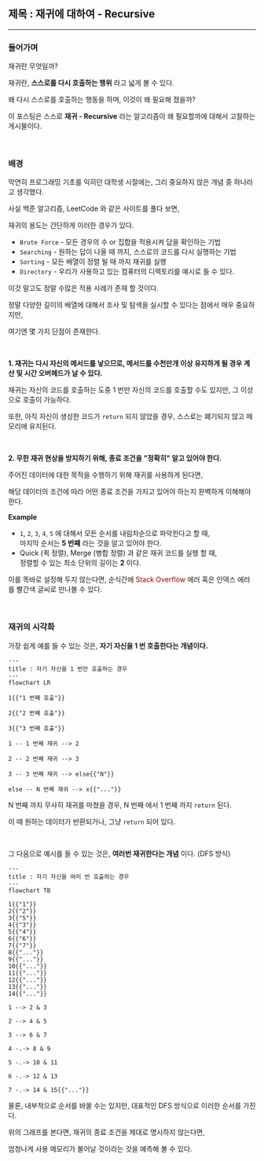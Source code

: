 ## 제목 : 재귀에 대하여 - Recursive

---

### 들어가며

재귀란 무엇일까?

재귀란, **스스로를 다시 호출하는 행위** 라고 넓게 볼 수 있다.

왜 다시 스스로를 호출하는 행동을 하며, 이것이 왜 필요해 졌을까?

이 포스팅은 스스로 **재귀 - Recursive** 라는 알고리즘이 왜 필요할까에 대해서 고찰하는 게시물이다.

<br/>

### 배경

막연히 프로그래밍 기초를 익히던 대학생 시절에는, 그리 중요하지 않은 개념 중 하나라고 생각했다.

사실 백준 알고리즘, LeetCode 와 같은 사이트를 풀다 보면, 

재귀의 용도는 간단하게 이러한 경우가 있다.

* `Brute Force` - 모든 경우의 수 or 집합을 적용시켜 답을 확인하는 기법
* `Searching` - 원하는 답이 나올 때 까지, 스스로의 코드를 다시 실행하는 기법
* `Sorting` - 모든 배열이 정렬 될 때 까지 재귀를 실행
* `Directory` - 우리가 사용하고 있는 컴퓨터의 디렉토리를 예시로 들 수 있다.

이것 말고도 정말 수많은 적용 사례가 존재 할 것이다.

정말 다양한 길이의 배열에 대해서 조사 및 탐색을 실시할 수 있다는 점에서 매우 중요하지만,

여기엔 몇 가지 단점이 존재한다.

<br/>

**1. 재귀는 다시 자신의 메서드를 낳으므로, 메서드를 수천만개 이상 유지하게 될 경우 계산 및 시간 오버헤드가 날 수 있다.**

재귀는 자신의 코드를 호출하는 도중 1 번만 자신의 코드를 호출할 수도 있지만, 그 이상으로 호출이 가능하다.

또한, 아직 자신이 생성한 코드가 `return` 되지 않았을 경우, 스스로는 폐기되지 않고 메모리에 유지된다.

<br/>

**2. 무한 재귀 현상을 방지하기 위해, 종료 조건을  "정확히" 알고 있어야 한다.**

주어진 데이터에 대한 목적을 수행하기 위해 재귀를 사용하게 된다면,

해당 데이터의 조건에 따라 어떤 종료 조건을 가지고 있어야 하는지 완벽하게 이해해야 한다.

**Example**

* `1`, `2`, `3`, `4`, `5` 에 대해서 모든 순서를 내림차순으로 파악한다고 할 때, <br/> 마지막 순서는 **5 번째** 라는 것을 알고 있어야 한다.
* Quick (퀵 정렬), Merge (병합 정렬) 과 같은 재귀 코드를 실행 할 때, <br/> 정렬할 수 있는 최소 단위의 길이는 **2** 이다.

이를 똑바로 설정해 두지 않는다면, 순식간에 <span style="color : #900">Stack Overflow</span> 에러 혹은 인덱스 에러를 빨간색 글씨로 만나볼 수 있다.

<br/>

### 재귀의 시각화

가장 쉽게 예를 들 수 있는 것은, **자기 자신을 1 번 호출한다는 개념이다.**

```mermaid
---
title : 자기 자신을 1 번만 호출하는 경우
---
flowchart LR
    
1{{"1 번째 호출"}}

2{{"2 번째 호출"}}

3{{"3 번째 호출"}}

1 -- 1 번째 재귀 --> 2 

2 -- 2 번째 재귀 --> 3

3 -- 3 번째 재귀 --> else{{"N"}}

else -- N 번째 재귀 --> x{{"..."}}
```

N 번째 까지 무사히 재귀를 마쳤을 경우, N 번째 에서 1 번째 까지 `return` 된다.

이 때 원하는 데이터가 반환되거나, 그냥 `return` 되어 있다.

<br/>

그 다음으로 예시를 들 수 있는 것은, **여러번 재귀한다는 개념** 이다. (DFS 방식)

```mermaid
---
title : 자기 자신을 여러 번 호출하는 경우
---
flowchart TB

1{{"1"}}
2{{"2"}}
3{{"5"}}
4{{"3"}}
5{{"4"}}
6{{"6"}}
7{{"7"}}
8{{"..."}}
9{{"..."}}
10{{"..."}}
11{{"..."}}
12{{"..."}}
13{{"..."}}
14{{"..."}}

1 --> 2 & 3

2 --> 4 & 5

3 --> 6 & 7

4 -.-> 8 & 9

5 -.-> 10 & 11

6 -.-> 12 & 13

7 -.-> 14 & 15{{"..."}}
```

물론, 내부적으로 순서를 바꿀 수는 있지만, 대표적인 DFS 방식으로 이러한 순서를 가진다.

위의 그래프를 본다면, 재귀의 종료 조건을 제대로 명시하지 않는다면,

엄청나게 사용 메모리가 불어날 것이라는 것을 예측해 볼 수 있다.